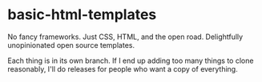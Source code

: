 # basic-html-templates
No fancy frameworks. Just CSS, HTML, and the open road. Delightfully unopinionated open source templates.

Each thing is in its own branch. If I end up adding too many things to clone reasonably, I'll do releases for people who want a copy of everything.
